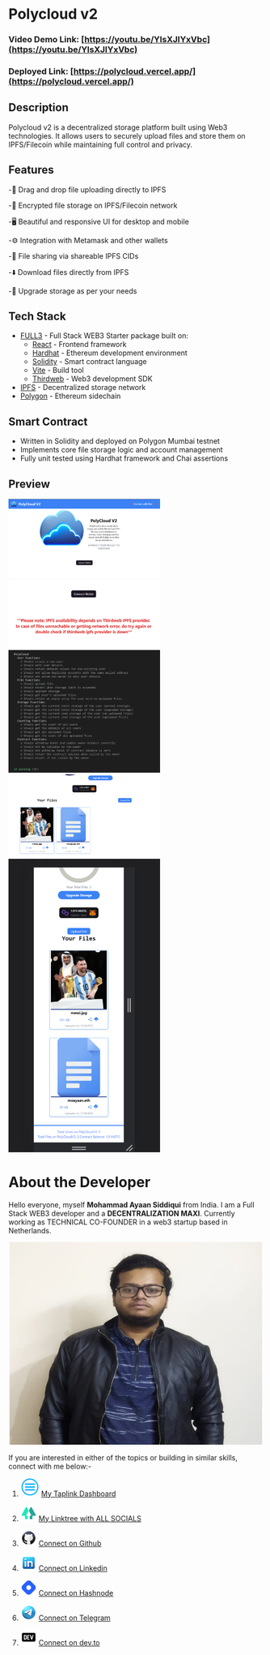 # Polycloud v2

### Video Demo Link: [https://youtu.be/YlsXJIYxVbc](https://youtu.be/YlsXJIYxVbc)

### Deployed Link: [https://polycloud.vercel.app/](https://polycloud.vercel.app/) 

## Description

Polycloud v2 is a decentralized storage platform built using Web3 technologies. It allows users to securely upload files and store them on IPFS/Filecoin while maintaining full control and privacy.

## Features

-📁 Drag and drop file uploading directly to IPFS

-🔐 Encrypted file storage on IPFS/Filecoin network

-🖥️ Beautiful and responsive UI for desktop and mobile

-⚙️ Integration with Metamask and other wallets

-🤝 File sharing via shareable IPFS CIDs

-⬇️ Download files directly from IPFS

-💽 Upgrade storage as per your needs



## Tech Stack

- [FULL3](https://www.npmjs.com/package/full3) - Full Stack WEB3 Starter package built on:
  - [React](https://reactjs.org/) - Frontend framework
  - [Hardhat](https://hardhat.org/) - Ethereum development environment 
  - [Solidity](https://docs.soliditylang.org/) - Smart contract language
  - [Vite](https://vitejs.dev/) - Build tool
  - [Thirdweb](https://thirdweb.com/) - Web3 development SDK
- [IPFS](https://ipfs.io/) - Decentralized storage network  
- [Polygon](https://polygon.technology/) - Ethereum sidechain

## Smart Contract

- Written in Solidity and deployed on Polygon Mumbai testnet
- Implements core file storage logic and account management
- Fully unit tested using Hardhat framework and Chai assertions



## Preview

<img src="./public/PolyCloudv2_1.png" width="300"> <img src="./public/PolyCloudv2_2.png" width="300"> <img src="./public/PolyCloudv2_3.png" width="300"> <img src="./public/PolyCloudv2_4.png" width="300"> <img src="./public/PolyCloudv2_5.png" width="300"> 

# About the Developer

Hello everyone, myself **Mohammad Ayaan Siddiqui** from India. I am a Full Stack WEB3 developer and a **DECENTRALIZATION MAXI**. Currently working as TECHNICAL CO-FOUNDER in a web3 startup based in Netherlands.


<p align="center">
<img src="./public/profile.jpg" alt="profile" style="height: 400px; width:500px;"/>
</p>

If you are interested in either of the topics or building in similar skills, connect with me below:-

1.  ![Alt text](./public/taplink.png "Taplink") [My Taplink Dashboard](https://moayaan.taplink.ws/)


2. ![Alt text](./public/linktree.png "linktree") [My Linktree with ALL SOCIALS](https://linktr.ee/ayaaneth)
3. ![Alt text](./public/github.png "github") [Connect on Github](https://github.com/moayaan1911)
4. ![Alt text](./public/linkedin.png "linkedin") [Connect on Linkedin](www.linkedin.com/in/ayaaneth)
5. ![Alt text](./public/hashnode.png "dev") [Connect on Hashnode](https://moayaan.hashnode.dev/)
6. ![Alt text](./public/telegram.png "telegram") [Connect on Telegram](https://t.me/usdisshitcoin)
7. ![Alt text](./public/dev.png "dev") [Connect on dev.to](https://dev.to/moayaan1911)
